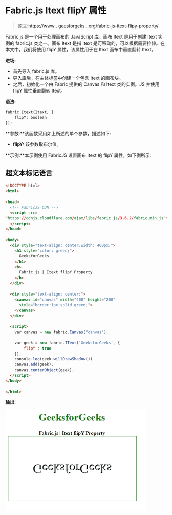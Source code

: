 # Fabric.js Itext flipY 属性

> 原文:[https://www . geesforgeks . org/fabric-js-itext-flipy-property/](https://www.geeksforgeeks.org/fabric-js-itext-flipy-property/)

Fabric.js 是一个用于处理画布的 JavaScript 库。画布 Itext 是用于创建 Itext 实例的 fabric.js 类之一。画布 Itext 是指 Itext 是可移动的，可以根据需要拉伸。在本文中，我们将使用 flipY 属性，该属性用于在 Itext 画布中垂直翻转 Itext。

**进场:**

*   首先导入 fabric.js 库。
*   导入库后，在主体标签中创建一个包含 Itext 的画布块。
*   之后，初始化一个由 Fabric 提供的 Canvas 和 Itext 类的实例。JS 并使用 flipY 属性垂直翻转 Itext。

**语法:**

```html
fabric.Itext(Itext, {
    flipY: boolean
});
```

**参数:**该函数采用如上所述的单个参数，描述如下:

*   **flipY:** 该参数取布尔值。

**示例:**本示例使用 FabricJS 设置画布 Itext 的 flipY 属性，如下例所示:

## 超文本标记语言

```html
<!DOCTYPE html> 
<html> 

<head>
  <!-- FabricJS CDN -->
  <script src= 
"https://cdnjs.cloudflare.com/ajax/libs/fabric.js/3.6.2/fabric.min.js"> 
  </script> 
</head> 

<body> 
  <div style="text-align: center;width: 400px;"> 
    <h1 style="color: green;"> 
      GeeksforGeeks 
    </h1>
    <b> 
      Fabric.js | Itext flipY Property 
    </b> 
  </div> 

  <div style="text-align: center;"> 
    <canvas id="canvas" width="400" height="200"
      style="border:1px solid green;"> 
    </canvas> 
  </div> 

  <script> 
    var canvas = new fabric.Canvas("canvas"); 

    var geek = new fabric.IText('GeeksforGeeks', {
        flipY : true
    });
    console.log(geek.willDrawShadow())
    canvas.add(geek);
    canvas.centerObject(geek); 
  </script> 
</body> 

</html>
```

**输出:**

![](img/ee8910deef6d490decc2ce67cdb2baa2.png)